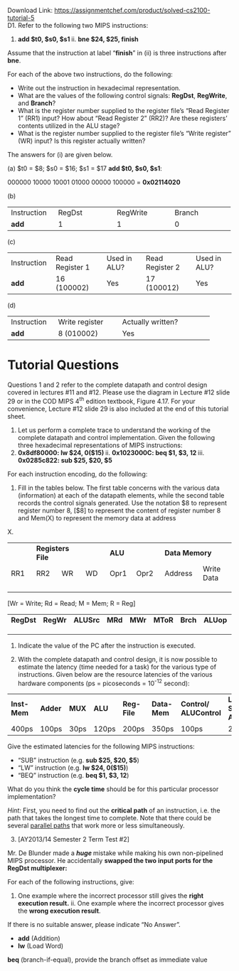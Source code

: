 Download Link: https://assignmentchef.com/product/solved-cs2100-tutorial-5
<br>
D1. Refer to the following two MIPS instructions:

<ol>

 <li><strong>add $t0, $s0, $s1 </strong>ii. <strong>bne $24, $25, finish </strong></li>

</ol>

Assume that the instruction at label “<strong>finish</strong>” in (ii) is three instructions after <strong>bne</strong>.

For each of the above two instructions, do the following:

<ul>

 <li>Write out the instruction in hexadecimal representation.</li>

 <li>What are the values of the following control signals: <strong>RegDst</strong>, <strong>RegWrite</strong>, and <strong>Branch</strong>?</li>

 <li>What is the register number supplied to the register file’s “Read Register 1” (RR1) input? How about “Read Register 2” (RR2)? Are these registers’ contents utilized in the ALU stage?</li>

 <li>What is the register number supplied to the register file’s “Write register” (WR) input? Is this register actually written?</li>

</ul>




The answers for (i) are given below.




(a) $t0 = $8; $s0 = $16; $s1 = $17  <strong>add $t0, $s0, $s1</strong>:

000000 10000 10001 01000 00000 100000 = <strong>0x02114020</strong>

(b)

<table width="438">

 <tbody>

  <tr>

   <td width="90">Instruction</td>

   <td width="116">RegDst</td>

   <td width="114">RegWrite</td>

   <td width="118">Branch</td>

  </tr>

  <tr>

   <td width="90"><strong>add </strong></td>

   <td width="116">1</td>

   <td width="114">1</td>

   <td width="118">0</td>

  </tr>

 </tbody>

</table>




(c)

<table width="568">

 <tbody>

  <tr>

   <td width="90">Instruction</td>

   <td width="128">Read Register 1</td>

   <td width="113">Used in ALU?</td>

   <td width="123">Read Register 2</td>

   <td width="113">Used in ALU?</td>

  </tr>

  <tr>

   <td width="90"><strong>add </strong></td>

   <td width="128">16 (100002)</td>

   <td width="113">Yes</td>

   <td width="123">17 (100012)</td>

   <td width="113">Yes</td>

  </tr>

 </tbody>

</table>




(d)

<table width="407">

 <tbody>

  <tr>

   <td width="90">Instruction</td>

   <td width="128">Write register</td>

   <td width="189">Actually written?</td>

  </tr>

  <tr>

   <td width="90"><strong>add </strong></td>

   <td width="128">8 (010002)</td>

   <td width="189">Yes</td>

  </tr>

 </tbody>

</table>




<strong><em>             </em></strong>

<h1>Tutorial Questions</h1>

Questions 1 and 2 refer to the complete datapath and control design covered in lectures #11 and #12. Please use the diagram in Lecture #12 slide 29 or in the COD MIPS 4<sup>th</sup> edition textbook, Figure 4.17. For your convenience, Lecture #12 slide 29 is also included at the end of this tutorial sheet.

<ol>

 <li>Let us perform a complete trace to understand the working of the complete datapath and control implementation. Given the following three hexadecimal representations of MIPS instructions:</li>

 <li><strong>0x8df80000: lw $24, 0($15) </strong>ii. <strong>0x1023000C:  beq $1, $3, 12 </strong>iii.<strong>  0x0285c822: sub $25, $20, $5 </strong></li>

</ol>

For each instruction encoding, do the following:

<ol>

 <li>Fill in the tables below. The first table concerns with the various data (information) at each of the datapath elements, while the second table records the control signals generated. Use the notation $8 to represent register number 8, [$8] to represent the content of register number 8 and Mem(X) to represent the memory data at address</li>

</ol>

X.




<table width="534">

 <tbody>

  <tr>

   <td width="60"> </td>

   <td colspan="2" width="120"><strong>Registers File </strong></td>

   <td width="60"> </td>

   <td colspan="2" width="120"><strong>ALU </strong></td>

   <td colspan="2" width="174"><strong>Data Memory </strong></td>

  </tr>

  <tr>

   <td width="60">RR1</td>

   <td width="60">RR2</td>

   <td width="60">WR</td>

   <td width="60">WD</td>

   <td width="54">Opr1</td>

   <td width="66">Opr2</td>

   <td width="85">Address</td>

   <td width="89">Write Data</td>

  </tr>

  <tr>

   <td width="60"> </td>

   <td width="60"> </td>

   <td width="60"> </td>

   <td width="60"> </td>

   <td width="54"> </td>

   <td width="66"> </td>

   <td width="85"> </td>

   <td width="89"> </td>

  </tr>

  <tr>

   <td width="60"> </td>

   <td width="60"> </td>

   <td width="60"> </td>

   <td width="60"> </td>

   <td width="54"> </td>

   <td width="66"> </td>

   <td width="85"> </td>

   <td width="89"> </td>

  </tr>

  <tr>

   <td width="60"> </td>

   <td width="60"> </td>

   <td width="60"> </td>

   <td width="60"> </td>

   <td width="54"> </td>

   <td width="66"> </td>

   <td width="85"> </td>

   <td width="89"> </td>

  </tr>

 </tbody>

</table>




[Wr = Write; Rd = Read; M = Mem; R = Reg]

<table width="573">

 <tbody>

  <tr>

   <td width="66"><strong>RegDst </strong></td>

   <td width="64"><strong>RegWr </strong></td>

   <td width="71"><strong>ALUSrc </strong></td>

   <td width="63"><strong>MRd </strong></td>

   <td width="63"><strong>MWr </strong></td>

   <td width="60"><strong>MToR </strong></td>

   <td width="48"><strong>Brch </strong></td>

   <td width="65"><strong>ALUop </strong></td>

   <td width="72"><strong>ALUctrl </strong></td>

  </tr>

  <tr>

   <td width="66"> </td>

   <td width="64"> </td>

   <td width="71"> </td>

   <td width="63"> </td>

   <td width="63"> </td>

   <td width="60"> </td>

   <td width="48"> </td>

   <td width="65"> </td>

   <td width="72"> </td>

  </tr>

  <tr>

   <td width="66"> </td>

   <td width="64"> </td>

   <td width="71"> </td>

   <td width="63"> </td>

   <td width="63"> </td>

   <td width="60"> </td>

   <td width="48"> </td>

   <td width="65"> </td>

   <td width="72"> </td>

  </tr>

  <tr>

   <td width="66"> </td>

   <td width="64"> </td>

   <td width="71"> </td>

   <td width="63"> </td>

   <td width="63"> </td>

   <td width="60"> </td>

   <td width="48"> </td>

   <td width="65"> </td>

   <td width="72"> </td>

  </tr>

 </tbody>

</table>




<ol>

 <li>Indicate the value of the PC after the instruction is executed.</li>

</ol>







<ol start="2">

 <li>With the complete datapath and control design, it is now possible to estimate the latency (time needed for a task) for the various type of instructions. Given below are the resource latencies of the various hardware components (ps = picoseconds = 10<sup>-12</sup> second):</li>

</ol>

<table width="569">

 <tbody>

  <tr>

   <td width="63"><strong>Inst-</strong><strong>Mem </strong></td>

   <td width="58"><strong>Adder </strong></td>

   <td width="54"><strong>MUX </strong></td>

   <td width="56"><strong>ALU </strong></td>

   <td width="71"><strong>Reg-File </strong></td>

   <td width="63"><strong>Data-</strong><strong>Mem </strong></td>

   <td width="94"><strong>Control/ </strong><strong>ALUControl </strong></td>

   <td width="110"><strong>Left-shift/ SignExtend/ AND </strong></td>

  </tr>

  <tr>

   <td width="63">400ps</td>

   <td width="58">100ps</td>

   <td width="54">30ps</td>

   <td width="56">120ps</td>

   <td width="71">200ps</td>

   <td width="63">350ps</td>

   <td width="94">100ps</td>

   <td width="110">20ps</td>

  </tr>

 </tbody>

</table>




Give the estimated latencies for the following MIPS instructions:

<ul>

 <li>“SUB” instruction (e.g. <strong>sub $25, $20, $5</strong>)</li>

 <li>“LW” instruction (e.g. <strong>lw $24, 0($15)</strong>)</li>

 <li>“BEQ” instruction (e.g. <strong>beq $1, $3, 12</strong>)</li>

</ul>




What do you think the <strong>cycle time</strong> should be for this particular processor implementation?

<em>Hint:</em> First, you need to find out the <strong>critical path</strong> of an instruction, i.e. the path that takes the longest time to complete. Note that there could be several <u>parallel paths</u> that work more or less simultaneously.







<ol start="3">

 <li>[AY2013/14 Semester 2 Term Test #2]</li>

</ol>

Mr. De Blunder made a <strong><em>huge </em></strong>mistake while making his own non-pipelined MIPS processor. He accidentally <strong>swapped the two input ports for the RegDst multiplexer: </strong>

<strong> </strong>




For each of the following instructions, give:

<ol>

 <li>One example where the incorrect processor still gives the <strong>right execution result.</strong> ii. One example where the incorrect processor gives the <strong>wrong execution result</strong>.</li>

</ol>

If there is no suitable answer, please indicate “No Answer”.




<ul>

 <li><strong>add</strong> (Addition)</li>

 <li><strong>lw</strong> (Load Word)</li>

</ul>

<strong>beq</strong> (branch-if-equal), provide the branch offset as immediate value